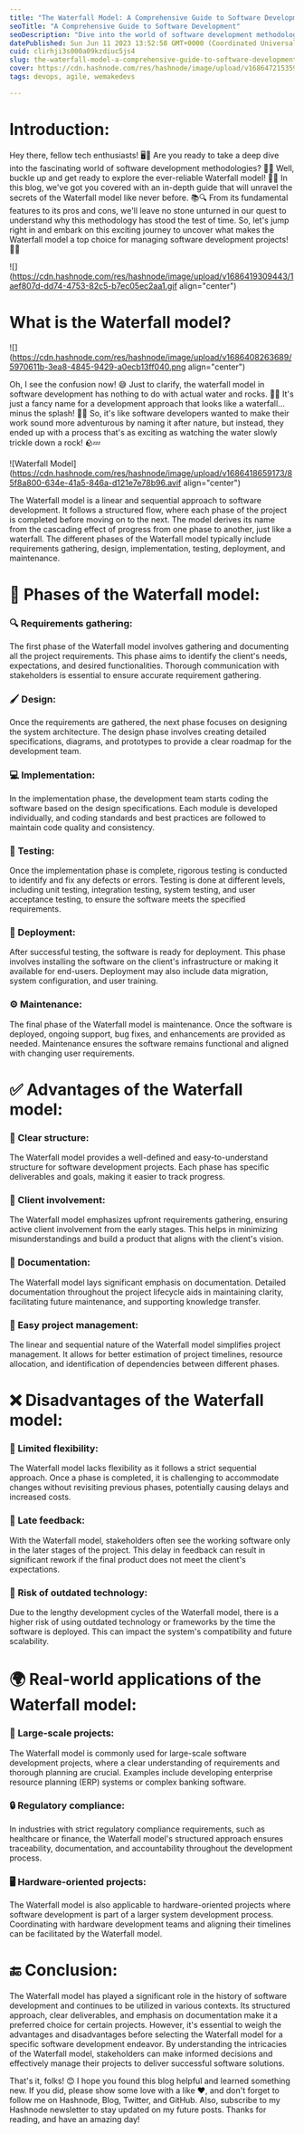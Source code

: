 ```yaml
---
title: "The Waterfall Model: A Comprehensive Guide to Software Development"
seoTitle: "A Comprehensive Guide to Software Development"
seoDescription: "Dive into the world of software development methodologies with our comprehensive guide to the Waterfall model. Explore its features, pros, and cons."
datePublished: Sun Jun 11 2023 13:52:58 GMT+0000 (Coordinated Universal Time)
cuid: clirhji3s000a09kzdiuc5js4
slug: the-waterfall-model-a-comprehensive-guide-to-software-development
cover: https://cdn.hashnode.com/res/hashnode/image/upload/v1686472153594/890c9a2b-5cda-41f1-8478-3910f03739f0.png
tags: devops, agile, wemakedevs

---
```


# Introduction:

Hey there, fellow tech enthusiasts! 🖥️🌟 Are you ready to take a deep dive into the fascinating world of software development methodologies? 🌊🚀 Well, buckle up and get ready to explore the ever-reliable Waterfall model! 🌈💡 In this blog, we've got you covered with an in-depth guide that will unravel the secrets of the Waterfall model like never before. 📚🔍 From its fundamental features to its pros and cons, we'll leave no stone unturned in our quest to understand why this methodology has stood the test of time. So, let's jump right in and embark on this exciting journey to uncover what makes the Waterfall model a top choice for managing software development projects! 💪🔬

![](https://cdn.hashnode.com/res/hashnode/image/upload/v1686419309443/1aef807d-dd74-4753-82c5-b7ec05ec2aa1.gif align="center")

# What is the Waterfall model?

![](https://cdn.hashnode.com/res/hashnode/image/upload/v1686408263689/5970611b-3ea8-4845-9429-a0ecb13ff040.png align="center")

Oh, I see the confusion now! 😅 Just to clarify, the waterfall model in software development has nothing to do with actual water and rocks. 🚫🌊 It's just a fancy name for a development approach that looks like a waterfall... minus the splash! 🌈💦 So, it's like software developers wanted to make their work sound more adventurous by naming it after nature, but instead, they ended up with a process that's as exciting as watching the water slowly trickle down a rock! 🪨💤

![Waterfall Model](https://cdn.hashnode.com/res/hashnode/image/upload/v1686418659173/85f8a800-634e-41a5-846a-d121e7e78b96.avif align="center")

The Waterfall model is a linear and sequential approach to software development. It follows a structured flow, where each phase of the project is completed before moving on to the next. The model derives its name from the cascading effect of progress from one phase to another, just like a waterfall. The different phases of the Waterfall model typically include requirements gathering, design, implementation, testing, deployment, and maintenance.

# 💼 Phases of the Waterfall model:

### 🔍 Requirements gathering:

The first phase of the Waterfall model involves gathering and documenting all the project requirements. This phase aims to identify the client's needs, expectations, and desired functionalities. Thorough communication with stakeholders is essential to ensure accurate requirement gathering.

### 🖌️ Design:

Once the requirements are gathered, the next phase focuses on designing the system architecture. The design phase involves creating detailed specifications, diagrams, and prototypes to provide a clear roadmap for the development team.

### 💻 Implementation:

In the implementation phase, the development team starts coding the software based on the design specifications. Each module is developed individually, and coding standards and best practices are followed to maintain code quality and consistency.

### 🧪 Testing:

Once the implementation phase is complete, rigorous testing is conducted to identify and fix any defects or errors. Testing is done at different levels, including unit testing, integration testing, system testing, and user acceptance testing, to ensure the software meets the specified requirements.

### 🚀 Deployment:

After successful testing, the software is ready for deployment. This phase involves installing the software on the client's infrastructure or making it available for end-users. Deployment may also include data migration, system configuration, and user training.

### ⚙️ Maintenance:

The final phase of the Waterfall model is maintenance. Once the software is deployed, ongoing support, bug fixes, and enhancements are provided as needed. Maintenance ensures the software remains functional and aligned with changing user requirements.

# ✅ Advantages of the Waterfall model:

### 🔹 Clear structure:

The Waterfall model provides a well-defined and easy-to-understand structure for software development projects. Each phase has specific deliverables and goals, making it easier to track progress.

### 🔹 Client involvement:

The Waterfall model emphasizes upfront requirements gathering, ensuring active client involvement from the early stages. This helps in minimizing misunderstandings and build a product that aligns with the client's vision.

### 🔹 Documentation:

The Waterfall model lays significant emphasis on documentation. Detailed documentation throughout the project lifecycle aids in maintaining clarity, facilitating future maintenance, and supporting knowledge transfer.

### 🔹 Easy project management:

The linear and sequential nature of the Waterfall model simplifies project management. It allows for better estimation of project timelines, resource allocation, and identification of dependencies between different phases.

# ❌ Disadvantages of the Waterfall model:

### 🔸 Limited flexibility:

The Waterfall model lacks flexibility as it follows a strict sequential approach. Once a phase is completed, it is challenging to accommodate changes without revisiting previous phases, potentially causing delays and increased costs.

### 🔸 Late feedback:

With the Waterfall model, stakeholders often see the working software only in the later stages of the project. This delay in feedback can result in significant rework if the final product does not meet the client's expectations.

### 🔸 Risk of outdated technology:

Due to the lengthy development cycles of the Waterfall model, there is a higher risk of using outdated technology or frameworks by the time the software is deployed. This can impact the system's compatibility and future scalability.

# 🌍 Real-world applications of the Waterfall model:

### 🏢 Large-scale projects:

The Waterfall model is commonly used for large-scale software development projects, where a clear understanding of requirements and thorough planning are crucial. Examples include developing enterprise resource planning (ERP) systems or complex banking software.

### 🔒 Regulatory compliance:

In industries with strict regulatory compliance requirements, such as healthcare or finance, the Waterfall model's structured approach ensures traceability, documentation, and accountability throughout the development process.

### 🖥️ Hardware-oriented projects:

The Waterfall model is also applicable to hardware-oriented projects where software development is part of a larger system development process. Coordinating with hardware development teams and aligning their timelines can be facilitated by the Waterfall model.

# 🔚 Conclusion:

The Waterfall model has played a significant role in the history of software development and continues to be utilized in various contexts. Its structured approach, clear deliverables, and emphasis on documentation make it a preferred choice for certain projects. However, it's essential to weigh the advantages and disadvantages before selecting the Waterfall model for a specific software development endeavor. By understanding the intricacies of the Waterfall model, stakeholders can make informed decisions and effectively manage their projects to deliver successful software solutions.

That's it, folks! 😊 I hope you found this blog helpful and learned something new. If you did, please show some love with a like ❤, and don't forget to follow me on Hashnode, Blog, Twitter, and GitHub. Also, subscribe to my Hashnode newsletter to stay updated on my future posts. Thanks for reading, and have an amazing day!